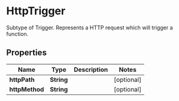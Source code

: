 

# HttpTrigger

Subtype of Trigger. Represents a HTTP request which will trigger a function. 
## Properties

Name | Type | Description | Notes
------------ | ------------- | ------------- | -------------
**httpPath** | **String** |  |  [optional]
**httpMethod** | **String** |  |  [optional]



